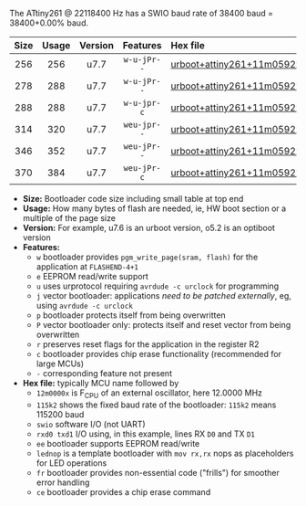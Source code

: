 The ATtiny261 @ 22118400 Hz has a SWIO baud rate of 38400 baud = 38400+0.00% baud.

|Size|Usage|Version|Features|Hex file|
|:-:|:-:|:-:|:-:|:--|
|256|256|u7.7|`w-u-jPr--`|[urboot+attiny261+11m0592x+++19k2_swio_rxb0_txb1_lednop.hex](https://raw.githubusercontent.com/stefanrueger/urboot.hex/main/mcus/attiny261/external_oscillator/fcpu+11m0592_Hz/br+++19k2_bps/urboot+attiny261+11m0592x+++19k2_swio_rxb0_txb1_lednop.hex)|
|278|288|u7.7|`w-u-jPr--`|[urboot+attiny261+11m0592x+++19k2_swio_rxb0_txb1_lednop_fr.hex](https://raw.githubusercontent.com/stefanrueger/urboot.hex/main/mcus/attiny261/external_oscillator/fcpu+11m0592_Hz/br+++19k2_bps/urboot+attiny261+11m0592x+++19k2_swio_rxb0_txb1_lednop_fr.hex)|
|288|288|u7.7|`w-u-jpr-c`|[urboot+attiny261+11m0592x+++19k2_swio_rxb0_txb1_lednop_fr_ce.hex](https://raw.githubusercontent.com/stefanrueger/urboot.hex/main/mcus/attiny261/external_oscillator/fcpu+11m0592_Hz/br+++19k2_bps/urboot+attiny261+11m0592x+++19k2_swio_rxb0_txb1_lednop_fr_ce.hex)|
|314|320|u7.7|`weu-jpr--`|[urboot+attiny261+11m0592x+++19k2_swio_rxb0_txb1_ee_lednop.hex](https://raw.githubusercontent.com/stefanrueger/urboot.hex/main/mcus/attiny261/external_oscillator/fcpu+11m0592_Hz/br+++19k2_bps/urboot+attiny261+11m0592x+++19k2_swio_rxb0_txb1_ee_lednop.hex)|
|346|352|u7.7|`weu-jPr--`|[urboot+attiny261+11m0592x+++19k2_swio_rxb0_txb1_ee_lednop_fr.hex](https://raw.githubusercontent.com/stefanrueger/urboot.hex/main/mcus/attiny261/external_oscillator/fcpu+11m0592_Hz/br+++19k2_bps/urboot+attiny261+11m0592x+++19k2_swio_rxb0_txb1_ee_lednop_fr.hex)|
|370|384|u7.7|`weu-jPr-c`|[urboot+attiny261+11m0592x+++19k2_swio_rxb0_txb1_ee_lednop_fr_ce.hex](https://raw.githubusercontent.com/stefanrueger/urboot.hex/main/mcus/attiny261/external_oscillator/fcpu+11m0592_Hz/br+++19k2_bps/urboot+attiny261+11m0592x+++19k2_swio_rxb0_txb1_ee_lednop_fr_ce.hex)|

- **Size:** Bootloader code size including small table at top end
- **Usage:** How many bytes of flash are needed, ie, HW boot section or a multiple of the page size
- **Version:** For example, u7.6 is an urboot version, o5.2 is an optiboot version
- **Features:**
  + `w` bootloader provides `pgm_write_page(sram, flash)` for the application at `FLASHEND-4+1`
  + `e` EEPROM read/write support
  + `u` uses urprotocol requiring `avrdude -c urclock` for programming
  + `j` vector bootloader: applications *need to be patched externally*, eg, using `avrdude -c urclock`
  + `p` bootloader protects itself from being overwritten
  + `P` vector bootloader only: protects itself and reset vector from being overwritten
  + `r` preserves reset flags for the application in the register R2
  + `c` bootloader provides chip erase functionality (recommended for large MCUs)
  + `-` corresponding feature not present
- **Hex file:** typically MCU name followed by
  + `12m0000x` is F<sub>CPU</sub> of an external oscillator, here 12.0000 MHz
  + `115k2` shows the fixed baud rate of the bootloader: `115k2` means 115200 baud
  + `swio` software I/O (not UART)
  + `rxd0 txd1` I/O using, in this example, lines RX `D0` and TX `D1`
  + `ee` bootloader supports EEPROM read/write
  + `lednop` is a template bootloader with `mov rx,rx` nops as placeholders for LED operations
  + `fr` bootloader provides non-essential code ("frills") for smoother error handling
  + `ce` bootloader provides a chip erase command
